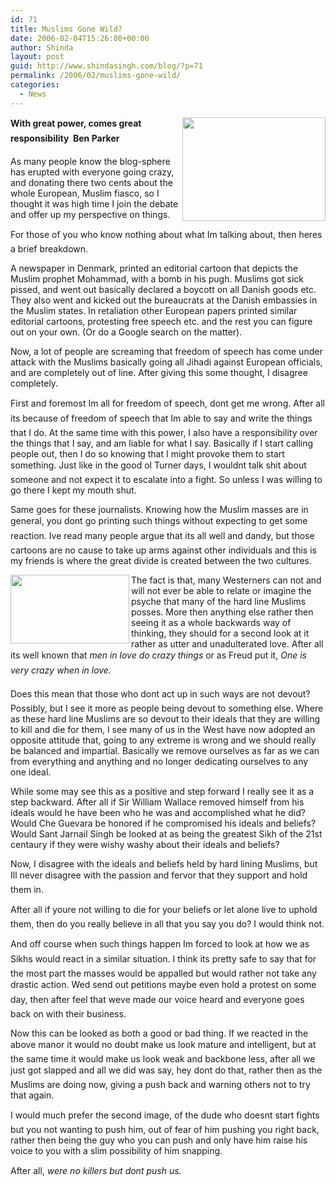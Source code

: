 ```yaml
---
id: 71
title: Muslims Gone Wild?
date: 2006-02-04T15:26:00+00:00
author: Shinda
layout: post
guid: http://www.shindasingh.com/blog/?p=71
permalink: /2006/02/muslims-gone-wild/
categories:
  - News
---
```

[<img width="229" height="166" border="0" align="right" src="http://www.shindasingh.com/blog/uploaded_images/burnbuilding-794742.jpg" />](http://www.shindasingh.com/blog/uploaded_images/burnbuilding-701913.jpg)

<div>
  <strong>With great power, comes great responsibility  Ben Parker</strong>
</div>

As many people know the blog-sphere has erupted with everyone going crazy, and donating there two cents about the whole European, Muslim fiasco, so I thought it was high time I join the debate and offer up my perspective on things.

For those of you who know nothing about what Im talking about, then heres a brief breakdown.

A newspaper in Denmark, printed an editorial cartoon that depicts the Muslim prophet Mohammad, with a bomb in his pugh. Muslims got sick pissed, and went out basically declared a boycott on all Danish goods etc. They also went and kicked out the bureaucrats at the Danish embassies in the Muslim states. In retaliation other European papers printed similar editorial cartoons, protesting free speech etc. and the rest you can figure out on your own. (Or do a Google search on the matter).

Now, a lot of people are screaming that freedom of speech has come under attack with the Muslims basically going all Jihadi against European officials, and are completely out of line. After giving this some thought, I disagree completely.

First and foremost Im all for freedom of speech, dont get me wrong. After all its because of freedom of speech that Im able to say and write the things that I do. At the same time with this power, I also have a responsibility over the things that I say, and am liable for what I say. Basically if I start calling people out, then I do so knowing that I might provoke them to start something. Just like in the good ol Turner days, I wouldnt talk shit about someone and not expect it to escalate into a fight. So unless I was willing to go there I kept my mouth shut.

Same goes for these journalists. Knowing how the Muslim masses are in general, you dont go printing such things without expecting to get some reaction. Ive read many people argue that its all well and dandy, but those cartoons are no cause to take up arms against other individuals and this is my friends is where the great divide is created between the two cultures.

[<img width="190" height="110" border="0" align="left" src="http://www.shindasingh.com/blog/uploaded_images/flag_burning-759363.jpg" />](http://www.shindasingh.com/blog/uploaded_images/flag_burning-766752.jpg)The fact is that, many Westerners can not and will not ever be able to relate or imagine the psyche that many of the hard line Muslims posses. More then anything else rather then seeing it as a whole backwards way of thinking, they should for a second look at it rather as utter and unadulterated love. After all its well known that _men in love do crazy things_ or as Freud put it, _One is very crazy when in love._

Does this mean that those who dont act up in such ways are not devout? Possibly, but I see it more as people being devout to something else. Where as these hard line Muslims are so devout to their ideals that they are willing to kill and die for them, I see many of us in the West have now adopted an opposite attitude that, going to any extreme is wrong and we should really be balanced and impartial. Basically we remove ourselves as far as we can from everything and anything and no longer dedicating ourselves to any one ideal.

While some may see this as a positive and step forward I really see it as a step backward. After all if Sir William Wallace removed himself from his ideals would he have been who he was and accomplished what he did? Would Che Guevara be honored if he compromised his ideals and beliefs? Would Sant Jarnail Singh be looked at as being the greatest Sikh of the 21st centaury if they were wishy washy about their ideals and beliefs?

Now, I disagree with the ideals and beliefs held by hard lining Muslims, but Ill never disagree with the passion and fervor that they support and hold them in.

After all if youre not willing to die for your beliefs or let alone live to uphold them, then do you really believe in all that you say you do? I would think not.

And off course when such things happen Im forced to look at how we as Sikhs would react in a similar situation. I think its pretty safe to say that for the most part the masses would be appalled but would rather not take any drastic action. Wed send out petitions maybe even hold a protest on some day, then after feel that weve made our voice heard and everyone goes back on with their business.

Now this can be looked as both a good or bad thing. If we reacted in the above manor it would no doubt make us look mature and intelligent, but at the same time it would make us look weak and backbone less, after all we just got slapped and all we did was say, hey dont do that, rather then as the Muslims are doing now, giving a push back and warning others not to try that again.

I would much prefer the second image, of the dude who doesnt start fights but you not wanting to push him, out of fear of him pushing you right back, rather then being the guy who you can push and only have him raise his voice to you with a slim possibility of him snapping.

After all, _were no killers but dont push us._